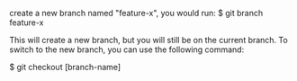 create a new branch named "feature-x", you would run:
$ git branch feature-x


This will create a new branch, but you will still be on the current branch. To switch to the new branch, you can use the following command:

$ git checkout [branch-name]